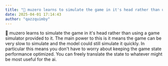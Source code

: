 ```yaml
---
title: "💭 muzero learns to simulate the game in it's head rather than using a game..."
date: 2025-04-01 17:14:43
author: "qazzquimby"
---
```


💭 muzero learns to simulate the game in it's head rather than using a game simulator provided to it. The main power to this is it means the game can be very slow to simulate and the model could still simulate it quickly. In particular this means you don't have to worry about keeping the game state performance optimized. You can freely translate the state to whatever might be most useful for the ai.